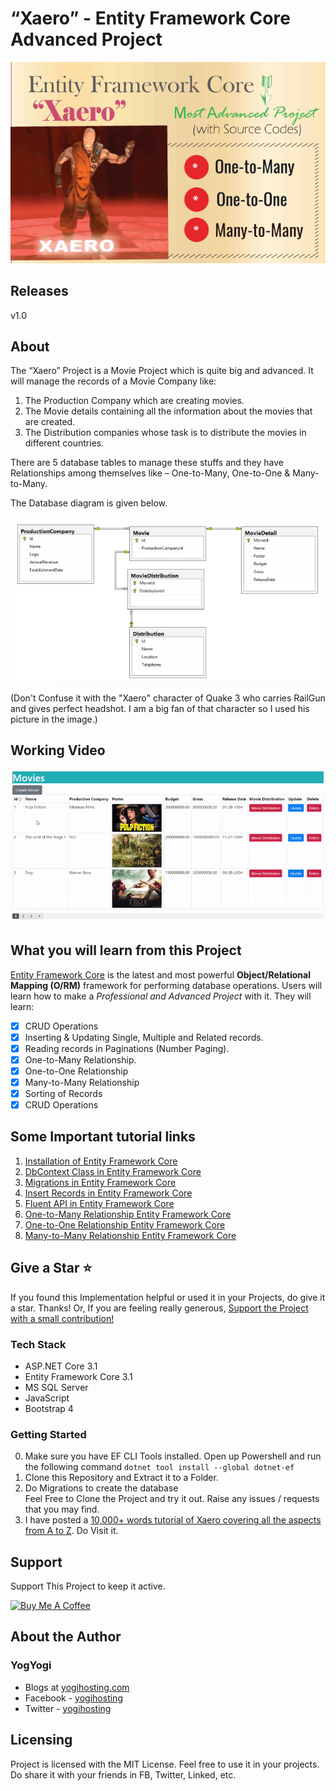 # “Xaero” - Entity Framework Core Advanced Project
![Xaero](Images/Xaero.png "Xaero")

## Releases
v1.0 
## About 
The “Xaero” Project is a Movie Project which is quite big and advanced. It will manage the records of a Movie Company like:
1. The Production Company which are creating movies.
2. The Movie details containing all the information about the movies that are created.
3. The Distribution companies whose task is to distribute the movies in different countries.

There are 5 database tables to manage these stuffs and they have Relationships among themselves like – One-to-Many, One-to-One & Many-to-Many.

The Database diagram is given below.

![database diagram](Images/database%20diagram%20tables%20relationship.png "database diagram")

(Don't Confuse it with the "Xaero" character of Quake 3 who carries RailGun and gives perfect headshot. I am a big fan of that character so I used his picture in the image.)

## Working Video
![Working Video](Images/working%20video.gif "Working Video")

## What you will learn from this Project
[Entity Framework Core]( https://www.yogihosting.com/category/ef-core/) is the latest and most powerful **Object/Relational Mapping (O/RM)** framework for performing database operations. Users will learn how to make a *Professional and Advanced Project* with it. They will learn:

- [x] CRUD Operations
- [x] Inserting & Updating Single, Multiple and Related records.
- [x] Reading records in Paginations (Number Paging).
- [x] One-to-Many Relationship. 
- [x] One-to-One Relationship
- [x] Many-to-Many Relationship
- [x] Sorting of Records
- [x] CRUD Operations
 
## Some Important tutorial links
1. [Installation of Entity Framework Core](https://www.yogihosting.com/install-entity-framework-core/)
2. [DbContext Class in Entity Framework Core](https://www.yogihosting.com/dbcontext-entity-framework-core/)
3. [Migrations in Entity Framework Core](https://www.yogihosting.com/migrations-entity-framework-core/)
4. [Insert Records in Entity Framework Core](https://www.yogihosting.com/insert-records-entity-framework-core/)
5. [Fluent API in Entity Framework Core](https://www.yogihosting.com/fluent-api-entity-framework-core/)
6. [One-to-Many Relationship Entity Framework Core](https://www.yogihosting.com/fluent-api-one-to-many-relationship-entity-framework-core/)
7. [One-to-One Relationship Entity Framework Core](https://www.yogihosting.com/fluent-api-one-to-one-relationship-entity-framework-core/)
8. [Many-to-Many Relationship Entity Framework Core](https://www.yogihosting.com/fluent-api-one-to-one-relationship-entity-framework-core/)

## Give a Star ⭐️
If you found this Implementation helpful or used it in your Projects, do give it a star. Thanks!
Or, If you are feeling really generous, [Support the Project with a small contribution!](https://www.buymeacoffee.com/YogYogi)

### Tech Stack
- ASP.NET Core 3.1 
- Entity Framework Core 3.1
- MS SQL Server
- JavaScript
- Bootstrap 4

### Getting Started
0. Make sure you have EF CLI Tools installed. Open up Powershell and run the following command
`dotnet tool install --global dotnet-ef`
1. Clone this Repository and Extract it to a Folder.
2. Do Migrations to create the database   
Feel Free to Clone the Project and try it out. Raise any issues / requests that you may find.
3. I have posted a [10,000+ words tutorial of Xaero covering all the aspects from A to Z](https://www.yogihosting.com/xaero-project-entity-framework-core/). Do Visit it.

## Support
Support This Project to keep it active.

<a href="https://www.buymeacoffee.com/YogYogi" target="_blank"><img src="https://cdn.buymeacoffee.com/buttons/default-orange.png" alt="Buy Me A Coffee" width="200"></a>

## About the Author
### YogYogi
- Blogs at [yogihosting.com](https://www.yogihosting.com)
- Facebook - [yogihosting](https://www.facebook.com/yogihosting)
- Twitter - [yogihosting](https://twitter.com/yogihosting)

## Licensing
Project is licensed with the MIT License. Feel free to use it in your projects. Do share it with your friends in FB, Twitter, Linked, etc.
